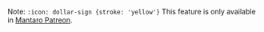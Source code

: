 Note: `:icon: dollar-sign {stroke: 'yellow'}` This feature is only available in [Mantaro Patreon](basics/premium-perks#what-you-get-for-donating-via-patreon-4---patreon-bot).
